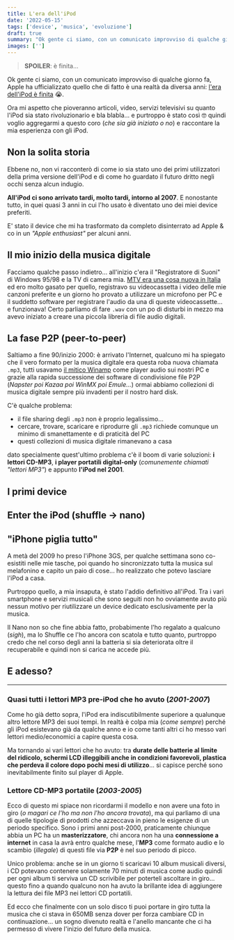 ```yaml
---
title: L'era dell'iPod
date: '2022-05-15'
tags: ['device', 'musica', 'evoluzione']
draft: true
summary: "Ok gente ci siamo, con un comunicato improvviso di qualche giorno fa, Apple ha ufficializzato quello che di fatto è una realtà da diversa anni: l'era dell'iPod è finita 😭"
images: ['']
---
```


> **SPOILER**: è finita...

Ok gente ci siamo, con un comunicato improvviso di qualche giorno fa, Apple ha ufficializzato quello che di fatto è una realtà da diversa anni: [l'era dell'iPod è finita](https://www.apple.com/newsroom/2022/05/the-music-lives-on/) 😭.

Ora mi aspetto che pioveranno articoli, video, servizi televisivi su quanto l'iPod sia stato rivoluzionario e bla blabla... e purtroppo è stato così 🤓 quindi voglio aggregarmi a questo coro (_che sia già iniziato o no_) e raccontare la mia esperienza con gli iPod.

## Non la solita storia

Ebbene no, non vi racconterò di come io sia stato uno dei primi utilizzatori della prima versione dell'iPod e di come ho guardato il futuro dritto negli occhi senza alcun indugio.

**All'iPod ci sono arrivato tardi, molto tardi, intorno al 2007**. E nonostante tutto, in quei quasi 3 anni in cui l'ho usato è diventato uno dei miei device preferiti.

E' stato il device che mi ha trasformato da completo disinterrato ad Apple & co in un _"Apple enthusiast"_ per alcuni anni.

## Il mio inizio della musica digitale

Facciamo qualche passo indietro... all'inizio c'era il "Registratore di Suoni" di Windows 95/98 e la TV di camera mia. [MTV era una cosa nuova in Italia](<https://it.wikipedia.org/wiki/MTV_(Italia)>) ed ero molto gasato per quello, registravo su videocassetta i video delle mie canzoni preferite e un giorno ho provato a utilizzare un microfono per PC e il suddetto software per registrare l'audio da una di queste videocassette... e funzionava! Certo parliamo di fare `.wav` con un po di disturbi in mezzo ma avevo iniziato a creare una piccola libreria di file audio digitali.

## La fase P2P (peer-to-peer)

Saltiamo a fine 90/inizio 2000: è arrivato l'Internet, qualcuno mi ha spiegato che il vero formato per la musica digitale era questa roba nuova chiamata `.mp3`, tutti usavamo [il mitico Winamp](https://webamp.org/) come player audio sui nostri PC e grazie alla rapida successione dei software di condivisione file P2P (_Napster poi Kazaa poi WinMX poi Emule..._) ormai abbiamo collezioni di musica digitale sempre più invadenti per il nostro hard disk.

C'è qualche problema:

- il file sharing degli `.mp3` non è proprio legalissimo...
- cercare, trovare, scaricare e riprodurre gli `.mp3` richiede comunque un minimo di smanettamente e di praticità del PC
- questi collezioni di musica digitale rimanevano a casa

dato specialmente quest'ultimo problema c'è il boom di varie soluzioni: **i lettori CD-MP3**, **i player portatili digital-only** (_comunemente chiamati "lettori MP3"_)
e appunto **l'iPod nel 2001**.

## I primi device

## Enter the iPod (shuffle -> nano)

## "iPhone piglia tutto"

A metà del 2009 ho preso l'iPhone 3GS, per qualche settimana sono co-esistiti nelle mie tasche, poi quando ho sincronizzato tutta la musica sul melafonino e capito un paio di cose... ho realizzato che potevo lasciare l'iPod a casa.

Purtroppo quello, a mia insaputa, è stato l'addio definitivo all'iPod. Tra i vari smartphone e servizi musicali che sono seguiti non ho ovviamente avuto più nessun motivo per riutilizzare un device dedicato esclusivamente per la musica.

Il Nano non so che fine abbia fatto, probabimente l'ho regalato a qualcuno (_sigh_), ma lo Shuffle ce l'ho ancora con scatola e tutto quanto, purtroppo credo che nel corso degli anni la batteria si sia deteriorata oltre il recuperabile e quindi non si carica ne accede più.

## E adesso?

---

### Quasi tutti i lettori MP3 pre-iPod che ho avuto (_2001-2007_)

Come ho già detto sopra, l'iPod era indiscutibilmente superiore a qualunque altro lettore MP3 dei suoi tempi. In realtà è colpa mia (_come sempre_) perché gli iPod esistevano già da qualche anno e io come tanti altri ci ho messo vari lettori medio/economici a capire questa cosa.

Ma tornando ai vari lettori che ho avuto: tra **durate delle batterie al limite del ridicolo, schermi LCD illeggibili anche in condizioni favorevoli, plastica che perdeva il colore dopo pochi mesi di utilizzo**... si capisce perché sono inevitabilmente finito sul player di Apple.

### Lettore CD-MP3 portatile (_2003-2005_)

Ecco di questo mi spiace non ricordarmi il modello e non avere una foto in giro (_o magari ce l'ho ma non l'ho ancora trovata_), ma qui parliamo di una di quelle tipologie di prodotti che azzeccava in pieno le esigenze di un periodo specifico. Sono i primi anni post-2000, praticamente chiunque abbia un PC ha un **masterizzatore**, chi ancora non ha una **connessione a internet** in casa la avrà entro qualche mese, l'**MP3** come formato audio e lo scambio (_illegale_) di questi file via **P2P** è nel suo periodo di picco.

Unico problema: anche se in un giorno ti scaricavi 10 album musicali diversi, i CD potevano contenere solamente 70 minuti di musica come audio quindi per ogni album ti serviva un CD scrivibile per poterteli ascoltare in giro... questo fino a quando qualcuno non ha avuto la brillante idea di aggiungere la lettura dei file MP3 nei lettori CD portatili.

Ed ecco che finalmente con un solo disco ti puoi portare in giro tutta la musica che ci stava in 650MB senza dover per forza cambiare CD in continuazione... un sogno divenuto realtà e l'anello mancante che ci ha permesso di vivere l'inizio del futuro della musica.
